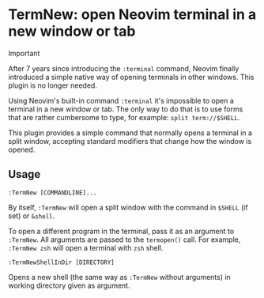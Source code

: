 # TermNew: open Neovim terminal in a new window or tab

> [!IMPORTANT]
> After 7 years since introducing the `:terminal` command,
> Neovim finally introduced a simple native way of opening terminals in other windows.
> This plugin is no longer needed.

Using Neovim's built-in command `:terminal` it's impossible to open a terminal
in a new window or tab. The only way to do that is to use forms that are rather
cumbersome to type, for example: `split term://$SHELL`.

This plugin provides a simple command that normally opens a terminal in a split
window, accepting standard modifiers that change how the window is opened.


## Usage

```
:TermNew [COMMANDLINE]...
```

By itself, `:TermNew` will open a split window with the command in `$SHELL`
(if set) or `&shell`.

To open a different program in the terminal, pass it as an argument to
`:TermNew`. All arguments are passed to the `termopen()` call. For example,
`:TermNew zsh` will open a terminal with `zsh` shell.

```
:TermNewShellInDir [DIRECTORY]
```

Opens a new shell (the same way as `:TermNew` without arguments) in working
directory given as argument.

